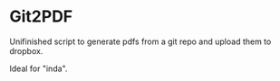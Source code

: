 Git2PDF
=======

Unifinished script to generate pdfs from a git repo and upload them to dropbox.

Ideal for "inda".
